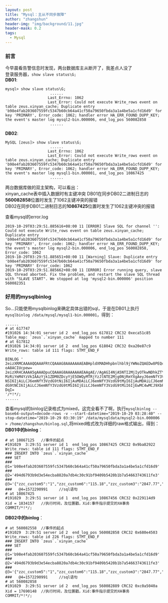 ```yaml
---
layout: post
title: "Mysql：主从不同步故障"
author: "zhangshun"
header-img: "img/background/11.jpg"
header-mask: 0.2
tags:
  - Mysql
---
```


### 前言

今早晨看告警信息时发现，两台数据库主从断开了，我差点人没了<br>
登录服务器，`show slave status\G;`<br>
**DB01**:
```
mysql> show slave status\G;
					...... 
                   Last_Errno: 1062
                   Last_Error: Could not execute Write_rows event on table zeus.xinyan_cache; Duplicate entry 'b98e4fab203607559fc5347b60cb64a41cf50a79650fbda3a1a4be5a1cfd16d9' for key 'PRIMARY', Error_code: 1062; handler error HA_ERR_FOUND_DUPP_KEY; the event's master log mysql2-bin.000006, end_log_pos 560082858
					......
```
**DB02**:
```
MySQL [zeus]> show slave status\G;
					...... 
                   Last_Errno: 1062
                   Last_Error: Could not execute Write_rows event on table zeus.xinyan_cache; Duplicate entry 'b98e4fab203607559fc5347b60cb64a41cf50a79650fbda3a1a4be5a1cfd16d9' for key 'PRIMARY', Error_code: 1062; handler error HA_ERR_FOUND_DUPP_KEY; the event's master log mysql1-bin.000001, end_log_pos 10867425
					......
```

两台数据库做的双主架构，可以看出：<br>
xinyan_cache表中插入数据时有主键冲突
DB01在同步DB02二进制日志的**560082858**位置时发生了1062主键冲突的报错<br>
DB02在同步DB01二进制日志的**10867425**位置时发生了1062主键冲突的报错<br>

查看mysql的error.log
```
2019-10-29T03:29:51.885616+08:00 11 [ERROR] Slave SQL for channel '': Could not execute Write_rows event on table zeus.xinyan_cache; Duplicate entry 'b98e4fab203607559fc5347b60cb64a41cf50a79650fbda3a1a4be5a1cfd16d9' for key 'PRIMARY', Error_code: 1062; handler error HA_ERR_FOUND_DUPP_KEY; the event's master log mysql2-bin.000006, end_log_pos 560082858, Error_code: 1062
2019-10-29T03:29:51.885651+08:00 11 [Warning] Slave: Duplicate entry 'b98e4fab203607559fc5347b60cb64a41cf50a79650fbda3a1a4be5a1cfd16d9' for key 'PRIMARY' Error_code: 1062
2019-10-29T03:29:51.885662+08:00 11 [ERROR] Error running query, slave SQL thread aborted. Fix the problem, and restart the slave SQL thread with "SLAVE START". We stopped at log 'mysql2-bin.000006' position 560082351
```

### 好用的mysqlbinlog

So...只能使用mysqlbinlog来确定具体出错的sql，于是在DB01上执行`mysqlbinlog /data/mysql/mysql1-bin.000001`，得到：
```
......
# at 617747
#191026 14:34:01 server id 2  end_log_pos 617812 CRC32 0xeca51c85 	Table_map: `zeus`.`xinyan_cache` mapped to number 111
# at 617812
#191026 14:34:01 server id 2  end_log_pos 618042 CRC32 0xa20e87c9 	Write_rows: table id 111 flags: STMT_END_F

BINLOG '
2eizXRMCAAAAQQAAAFRtCQAAAG8AAAAAAAEABHpldXMADHhpbnlhbl9jYWNoZQAEDw8PEQcAAQAB
oA8ACIUcpew=
2eizXR4CAAAA5gAAADpuCQAAAG8AAAAAAAEAAgAE//AgAGI4NjA5NTI2MjIyOTkwNDhkZTYxNzkw
MzRiYmM4YzVkIAAzYjk1ZDM0ZDcyYjE5OWQyMTRjYzJlNTE2Mjg0NjRmYXgAeyJ6emNfY3VzdG9t
NSI6IjAiLCJ6emNfY3VzdG9tNiI6IjAuMDAiLCJ6emNfY3VzdG9tMyI6IjAuMDAiLCJ6emNfY3Vz
dG9tNCI6IjAiLCJ6emNfY3VzdG9tMSI6IjEiLCJ6emNfY3VzdG9tMiI6IjEwMC4wMCJ9XbPo2cmH
DqI=
'/*!*/;
......
```

查看mysql的binlog记录格式为mixed，这完全看不了啊，执行`mysqlbinlog --base64-output=decode-rows -v --start-datetime="2019-10-29 03:28:40" --stop-datetime="2019-10-29 03:30:19" /data/mysqldata/mysql2-bin.000006 > /home/zhangshun/binlog.sql`,将mixed格式改为详细的raw格式输出，得到：
**DB01中的binlog**：
```
# at 10867125	//事件的起点
#191029  3:29:51 server id 1  end_log_pos 10867425 CRC32 0x9ba82922     Write_rows: table id 111 flags: STMT_END_F
### INSERT INTO `zeus`.`xinyan_cache`
### SET
###   @1='b98e4fab203607559fc5347b60cb64a41cf50a79650fbda3a1a4be5a1cfd16d9'
###   @2='494d6793b9d3e54ecba8820a7db4c30c91bf9409b5420b1b7a54663743611fe3'
###   @3='{"zzc_custom5":"1","zzc_custom6":"115.18","zzc_custom3":"2847.77","zzc_custom4":"1","zzc_custom1":"4","zzc_custom2":"3600.00"}'
###   @4=1572290991		//sql语句
# at 10867425
#191029  3:29:51 server id 1  end_log_pos 10867456 CRC32 0x229114d9     Xid = 1834157	//执行时间，及位置戳，Xid:事件指示提交的XA事务
COMMIT/*!*/;
```
**DB02中的binlog**：
```
# at 560082558	//事件的起点
#191029  3:29:51 server id 2  end_log_pos 560082858 CRC32 0x680e4503    Write_rows: table id 226 flags: STMT_END_F
### INSERT INTO `zeus`.`xinyan_cache`
### SET
###   @1='b98e4fab203607559fc5347b60cb64a41cf50a79650fbda3a1a4be5a1cfd16d9'
###   @2='494d6793b9d3e54ecba8820a7db4c30c91bf9409b5420b1b7a54663743611fe3'
###   @3='{"zzc_custom5":"1","zzc_custom6":"115.18","zzc_custom3":"2847.77","zzc_custom4":"1","zzc_custom1":"4","zzc_custom2":"3600.00"}'
###   @4=1572290991		//sql语句
# at 560082858
#191029  3:29:51 server id 2  end_log_pos 560082889 CRC32 0xc0a5040a    Xid = 17690148	//执行时间，及位置戳，Xid:事件指示提交的XA事务
COMMIT/*!*/;
```
